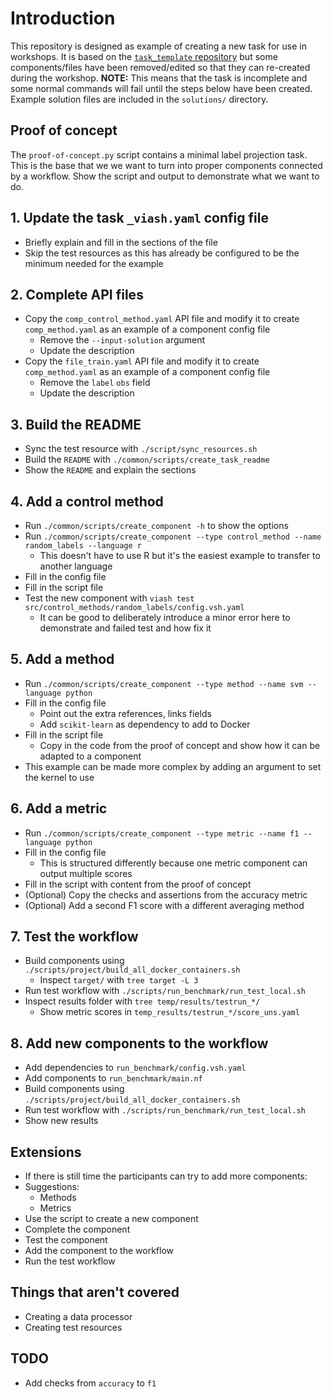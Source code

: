 # Introduction

This repository is designed as example of creating a new task for use in workshops.
It is based on the [`task_template` repository](https://github.com/openproblems-bio/task_template) but some components/files have been removed/edited so that they can re-created during the workshop.
**NOTE:** This means that the task is incomplete and some normal commands will fail until the steps below have been created.
Example solution files are included in the `solutions/` directory.

## Proof of concept

The `proof-of-concept.py` script contains a minimal label projection task.
This is the base that we we want to turn into proper components connected by a workflow.
Show the script and output to demonstrate what we want to do.

## 1. Update the task `_viash.yaml` config file

- Briefly explain and fill in the sections of the file
- Skip the test resources as this has already be configured to be the minimum needed for the example

## 2. Complete API files

- Copy the `comp_control_method.yaml` API file and modify it to create `comp_method.yaml` as an example of a component config file
  - Remove the `--input-solution` argument
  - Update the description
- Copy the `file_train.yaml` API file and modify it to create `comp_method.yaml` as an example of a component config file
  - Remove the `label` `obs` field
  - Update the description

## 3. Build the README

- Sync the test resource with `./script/sync_resources.sh`
- Build the `README` with `./common/scripts/create_task_readme`
- Show the `README` and explain the sections

## 4. Add a control method

- Run `./common/scripts/create_component -h` to show the options
- Run `./common/scripts/create_component --type control_method --name random_labels --language r`
  - This doesn't have to use R but it's the easiest example to transfer to another language
- Fill in the config file
- Fill in the script file
- Test the new component with `viash test src/control_methods/random_labels/config.vsh.yaml`
  - It can be good to deliberately introduce a minor error here to demonstrate and failed test and how fix it

## 5. Add a method

- Run `./common/scripts/create_component --type method --name svm --language python`
- Fill in the config file
  - Point out the extra references, links fields
  - Add `scikit-learn` as dependency to add to Docker
- Fill in the script file
  - Copy in the code from the proof of concept and show how it can be adapted to a component
- This example can be made more complex by adding an argument to set the kernel to use

## 6. Add a metric

- Run `./common/scripts/create_component --type metric --name f1 --language python`
- Fill in the config file
  - This is structured differently because one metric component can output multiple scores
- Fill in the script with content from the proof of concept
- (Optional) Copy the checks and assertions from the accuracy metric
- (Optional) Add a second F1 score with a different averaging method

## 7. Test the workflow

- Build components using `./scripts/project/build_all_docker_containers.sh`
  - Inspect `target/` with `tree target -L 3`
- Run test workflow with `./scripts/run_benchmark/run_test_local.sh`
- Inspect results folder with `tree temp/results/testrun_*/ `
  - Show metric scores in `temp_results/testrun_*/score_uns.yaml`

## 8. Add new components to the workflow

- Add dependencies to `run_benchmark/config.vsh.yaml`
- Add components to `run_benchmark/main.nf`
- Build components using `./scripts/project/build_all_docker_containers.sh`
- Run test workflow with `./scripts/run_benchmark/run_test_local.sh`
- Show new results

## Extensions

- If there is still time the participants can try to add more components:
- Suggestions:
  - Methods
  - Metrics
- Use the script to create a new component
- Complete the component
- Test the component
- Add the component to the workflow
- Run the test workflow

## Things that aren't covered

- Creating a data processor
- Creating test resources

## TODO

- Add checks from `accuracy` to `f1`
